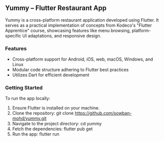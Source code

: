 ## Yummy – Flutter Restaurant App

Yummy is a cross-platform restaurant application developed using Flutter. It serves as a practical implementation of concepts from Kodeco's "Flutter Apprentice" course, showcasing features like menu browsing, platform-specific UI adaptations, and responsive design.

### Features

- Cross-platform support for Android, iOS, web, macOS, Windows, and Linux
- Modular code structure adhering to Flutter best practices
- Utilizes Dart for efficient development

### Getting Started

To run the app locally:

1. Ensure Flutter is installed on your machine.
2. Clone the repository:
   git clone https://github.com/sowban-mohd/yummy.git
3. Navigate to the project directory:
   cd yummy
4. Fetch the dependencies:
   flutter pub get
5. Run the app:
   flutter run
